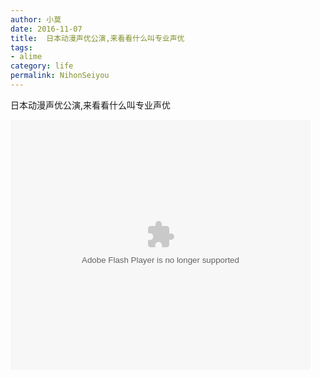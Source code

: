 ```yaml
---
author: 小莫
date: 2016-11-07
title:  日本动漫声优公演,来看看什么叫专业声优
tags: 
- alime
category: life
permalink: NihonSeiyou
---
```

日本动漫声优公演,来看看什么叫专业声优
<!-- more -->

<embed src="https://imgcache.qq.com/tencentvideo_v1/playerv3/TPout.swf?max_age=86400&v=20161117&vid=v0337gd2b1m&auto=0" allowFullScreen="true" quality="high" width="480" height="400" align="middle" allowScriptAccess="always" type="application/x-shockwave-flash"></embed>